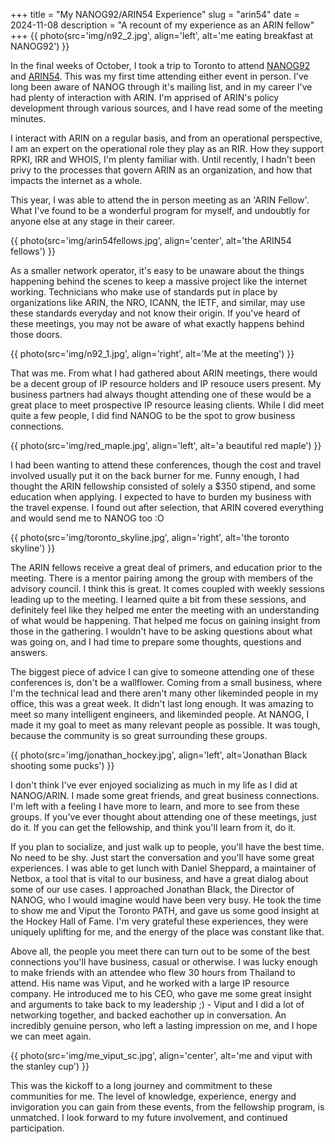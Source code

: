 +++
title = "My NANOG92/ARIN54 Experience"
slug = "arin54"
date = 2024-11-08
description = "A recount of my experience as an ARIN fellow"
+++
{{ photo(src='img/n92_2.jpg', align='left', alt='me eating breakfast at NANOG92') }}

In the final weeks of October, I took a trip to Toronto to attend [NANOG92](https://nanog.org/events/nanog-92) and [ARIN54](https://arin.net/arin54). This was my first time attending either event in person. I've long been aware of NANOG through it's mailing list, and in my career I've had plenty of interaction with ARIN. I'm apprised of ARIN's policy development through various sources, and I have read some of the meeting minutes.

I interact with ARIN on a regular basis, and from an operational perspective, I am an expert on the operational role they play as an RIR. How they support RPKI, IRR and WHOIS, I'm plenty familiar with. Until recently, I hadn't been privy to the processes that govern ARIN as an organization, and how that impacts the internet as a whole.

This year, I was able to attend the in person meeting as an 'ARIN Fellow'. What I've found to be a wonderful program for myself, and undoubtly for anyone else at any stage in their career.

{{ photo(src='img/arin54fellows.jpg', align='center', alt='the ARIN54 fellows') }}

As a smaller network operator, it's easy to be unaware about the things happening behind the scenes to keep a massive project like the internet working. Technicians who make use of standards put in place by organizations like ARIN, the NRO, ICANN, the IETF, and similar, may use these standards everyday and not know their origin. If you've heard of these meetings, you may not be aware of what exactly happens behind those doors.

{{ photo(src='img/n92_1.jpg', align='right', alt='Me at the meeting') }}

That was me. From what I had gathered about ARIN meetings, there would be a decent group of IP resource holders and IP resouce users present. My business partners had always thought attending one of these would be a great place to meet prospective IP resource leasing clients. While I did meet quite a few people, I did find NANOG to be the spot to grow business connections.

{{ photo(src='img/red_maple.jpg', align='left', alt='a beautiful red maple') }}

I had been wanting to attend these conferences, though the cost and travel involved usually put it on the back burner for me. Funny enough, I had thought the ARIN fellowship consisted of solely a $350 stipend, and some education when applying. I expected to have to burden my business with the travel expense. I found out after selection, that ARIN covered everything and would send me to NANOG too :O

{{ photo(src='img/toronto_skyline.jpg', align='right', alt='the toronto skyline') }}

The ARIN fellows receive a great deal of primers, and education prior to the meeting. There is a mentor pairing among the group with members of the advisory council. I think this is great. It comes coupled with weekly sessions leading up to the meeting. I learned quite a bit from these sessions, and definitely feel like they helped me enter the meeting with an understanding of what would be happening. That helped me focus on gaining insight from those in the gathering. I wouldn't have to be asking questions about what was going on, and I had time to prepare some thoughts, questions and answers.

The biggest piece of advice I can give to someone attending one of these conferences is, don't be a wallflower. Coming from a small business, where I'm the technical lead and there aren't many other likeminded people in my office, this was a great week. It didn't last long enough. It was amazing to meet so many intelligent engineers, and likeminded people. At NANOG, I made it my goal to meet as many relevant people as possible. It was tough, because the community is so great surrounding these groups.

{{ photo(src='img/jonathan_hockey.jpg', align='left', alt='Jonathan Black shooting some pucks') }}

I don't think I've ever enjoyed socializing as much in my life as I did at NANOG/ARIN. I made some great friends, and great business connections. I'm left with a feeling I have more to learn, and more to see from these groups. If you've ever thought about attending one of these meetings, just do it. If you can get the fellowship, and think you'll learn from it, do it.

If you plan to socialize, and just walk up to people, you'll have the best time. No need to be shy. Just start the conversation and you'll have some great experiences. I was able to get lunch with Daniel Sheppard, a maintainer of Netbox, a tool that is vital to our business, and have a great dialog about some of our use cases. I approached Jonathan Black, the Director of NANOG, who I would imagine would have been very busy. He took the time to show me and Viput the Toronto PATH, and gave us some good insight at the Hockey Hall of Fame. I'm very grateful these experiences, they were uniquely uplifting for me, and the energy of the place was constant like that.


Above all, the people you meet there can turn out to be some of the best connections you'll have business, casual or otherwise. I was lucky enough to make friends with an attendee who flew 30 hours from Thailand to attend. His name was Viput, and he worked with a large IP resource company. He introduced me to his CEO, who gave me some great insight and arguments to take back to my leadership ;) - Viput and I did a lot of networking together, and backed eachother up in conversation. An incredibly genuine person, who left a lasting impression on me, and I hope we can meet again.

{{ photo(src='img/me_viput_sc.jpg', align='center', alt='me and viput with the stanley cup') }}

This was the kickoff to a long journey and commitment to these communities for me. The level of knowledge, experience, energy and invigoration you can gain from these events, from the fellowship program, is unmatched. I look forward to my future involvement, and continued participation.
